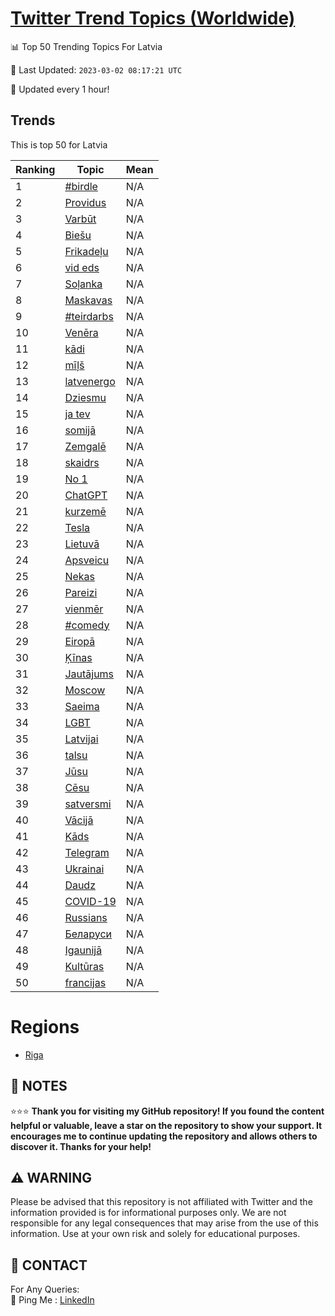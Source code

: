 [Twitter Trend Topics (Worldwide)](https://github.com/ErcinDedeoglu/Twitter-Trend-Topics)
==========


📊 Top 50 Trending Topics For Latvia

📆 Last Updated: `2023-03-02 08:17:21 UTC`

🔧 Updated every 1 hour!


## Trends

This is top 50 for Latvia

| Ranking | Topic | Mean |
| ------- | ------------ | ------------ |
| 1 | [#birdle](http://twitter.com/search?q=%23birdle) | N/A |
| 2 | [Providus](http://twitter.com/search?q=Providus) | N/A |
| 3 | [Varbūt](http://twitter.com/search?q=Varb%c5%abt) | N/A |
| 4 | [Biešu](http://twitter.com/search?q=Bie%c5%a1u) | N/A |
| 5 | [Frikadeļu](http://twitter.com/search?q=Frikade%c4%bcu) | N/A |
| 6 | [vid eds](http://twitter.com/search?q=vid+eds) | N/A |
| 7 | [Soļanka](http://twitter.com/search?q=So%c4%bcanka) | N/A |
| 8 | [Maskavas](http://twitter.com/search?q=Maskavas) | N/A |
| 9 | [#teirdarbs](http://twitter.com/search?q=%23teirdarbs) | N/A |
| 10 | [Venēra](http://twitter.com/search?q=Ven%c4%93ra) | N/A |
| 11 | [kādi](http://twitter.com/search?q=k%c4%81di) | N/A |
| 12 | [mīļš](http://twitter.com/search?q=m%c4%ab%c4%bc%c5%a1) | N/A |
| 13 | [latvenergo](http://twitter.com/search?q=latvenergo) | N/A |
| 14 | [Dziesmu](http://twitter.com/search?q=Dziesmu) | N/A |
| 15 | [ja tev](http://twitter.com/search?q=ja+tev) | N/A |
| 16 | [somijā](http://twitter.com/search?q=somij%c4%81) | N/A |
| 17 | [Zemgalē](http://twitter.com/search?q=Zemgal%c4%93) | N/A |
| 18 | [skaidrs](http://twitter.com/search?q=skaidrs) | N/A |
| 19 | [No 1](http://twitter.com/search?q=No+1) | N/A |
| 20 | [ChatGPT](http://twitter.com/search?q=ChatGPT) | N/A |
| 21 | [kurzemē](http://twitter.com/search?q=kurzem%c4%93) | N/A |
| 22 | [Tesla](http://twitter.com/search?q=Tesla) | N/A |
| 23 | [Lietuvā](http://twitter.com/search?q=Lietuv%c4%81) | N/A |
| 24 | [Apsveicu](http://twitter.com/search?q=Apsveicu) | N/A |
| 25 | [Nekas](http://twitter.com/search?q=Nekas) | N/A |
| 26 | [Pareizi](http://twitter.com/search?q=Pareizi) | N/A |
| 27 | [vienmēr](http://twitter.com/search?q=vienm%c4%93r) | N/A |
| 28 | [#comedy](http://twitter.com/search?q=%23comedy) | N/A |
| 29 | [Eiropā](http://twitter.com/search?q=Eirop%c4%81) | N/A |
| 30 | [Ķīnas](http://twitter.com/search?q=%c4%b6%c4%abnas) | N/A |
| 31 | [Jautājums](http://twitter.com/search?q=Jaut%c4%81jums) | N/A |
| 32 | [Moscow](http://twitter.com/search?q=Moscow) | N/A |
| 33 | [Saeima](http://twitter.com/search?q=Saeima) | N/A |
| 34 | [LGBT](http://twitter.com/search?q=LGBT) | N/A |
| 35 | [Latvijai](http://twitter.com/search?q=Latvijai) | N/A |
| 36 | [talsu](http://twitter.com/search?q=talsu) | N/A |
| 37 | [Jūsu](http://twitter.com/search?q=J%c5%absu) | N/A |
| 38 | [Cēsu](http://twitter.com/search?q=C%c4%93su) | N/A |
| 39 | [satversmi](http://twitter.com/search?q=satversmi) | N/A |
| 40 | [Vācijā](http://twitter.com/search?q=V%c4%81cij%c4%81) | N/A |
| 41 | [Kāds](http://twitter.com/search?q=K%c4%81ds) | N/A |
| 42 | [Telegram](http://twitter.com/search?q=Telegram) | N/A |
| 43 | [Ukrainai](http://twitter.com/search?q=Ukrainai) | N/A |
| 44 | [Daudz](http://twitter.com/search?q=Daudz) | N/A |
| 45 | [COVID-19](http://twitter.com/search?q=COVID-19) | N/A |
| 46 | [Russians](http://twitter.com/search?q=Russians) | N/A |
| 47 | [Беларуси](http://twitter.com/search?q=%d0%91%d0%b5%d0%bb%d0%b0%d1%80%d1%83%d1%81%d0%b8) | N/A |
| 48 | [Igaunijā](http://twitter.com/search?q=Igaunij%c4%81) | N/A |
| 49 | [Kultūras](http://twitter.com/search?q=Kult%c5%abras) | N/A |
| 50 | [francijas](http://twitter.com/search?q=francijas) | N/A |



# Regions

* [Riga](</Latvia/Riga.md>)



## 📝 NOTES

⭐⭐⭐ **Thank you for visiting my GitHub repository! If you found the content helpful or valuable, leave a star on the repository to show your support. It encourages me to continue updating the repository and allows others to discover it. Thanks for your help!**


## ⚠️ WARNING

Please be advised that this repository is not affiliated with Twitter and the information provided is for informational purposes only. We are not responsible for any legal consequences that may arise from the use of this information. Use at your own risk and solely for educational purposes.


## 📨 CONTACT

 For Any Queries:  
            🏓 Ping Me : [LinkedIn](https://www.linkedin.com/in/ercindedeoglu/)
